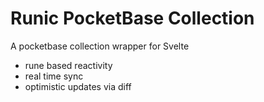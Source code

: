# Runic PocketBase Collection

A pocketbase collection wrapper for Svelte

- rune based reactivity
- real time sync
- optimistic updates via diff
